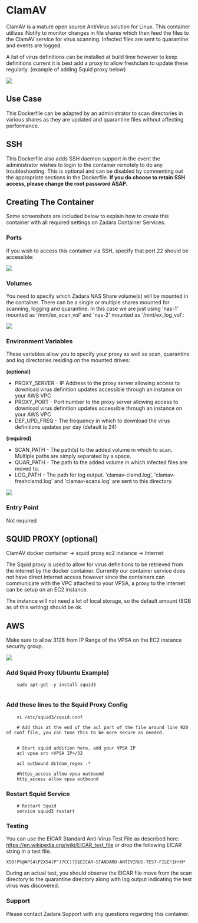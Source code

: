# ClamAV


ClamAV is a mature open source AntiVirus solution for Linux.  This container utilizes iNotify to monitor changes in file shares which then feed the files to the ClamAV service for virus scanning.  Infected files are sent to quarantine and events are logged.  

A list of virus definitions can be installed at build time however to keep definitions current it is best add a proxy to allow freshclam to update these regularly.  (example of adding Squid proxy below)

![](https://raw.githubusercontent.com/zadarastorage/dockerfiles/master/ClamAV/screenshots/clamav_internals_diagram.png)

## Use Case

This Dockerfile can be adapted by an administrator to scan directories in various shares as they are updated and quarantine files without affecting performance.


## SSH

This Dockerfile also adds SSH daemon support in the event the administrator wishes to login to the container remotely to do any troubleshooting.  This is optional and can be disabled by commenting out the appropriate sections in the Dockerfile.  **If you do choose to retain SSH access, please change the root password ASAP.**



## Creating The Container

Some screenshots are included below to explain how to create this container with all required settings on Zadara Container Services.

### Ports

If you wish to access this container via SSH, specify that port 22 should be accessible:

![](https://raw.githubusercontent.com/zadarastorage/dockerfiles/master/ClamAV/screenshots/add_port.png)

### Volumes

You need to specify which Zadara NAS Share volume(s) will be mounted in the container.  There can be a single or multiple shares mounted for scanning, logging and quarantine.  In this case we are just using 'nas-1' mounted as '/mnt/ex_scan_vol' and 'nas-2' mounted as '/mnt/ex_log_vol':

![](https://raw.githubusercontent.com/zadarastorage/dockerfiles/master/ClamAV/screenshots/add_vol.png)

### Environment Variables

These variables allow you to specify your proxy as well as scan, quarantine and log directories residing on the mounted drives: 


**(optional)**
 - PROXY_SERVER - IP Address to the proxy server allowing access to download virus definition updates accessible through an instance on your AWS VPC
 - PROXY_PORT - Port number to the proxy server allowing access to download virus definition updates accessible through an instance on your AWS VPC
 - DEF_UPD_FREQ - The frequency in which to download the virus definitions updates per day (default is 24)

**(required)**
 - SCAN_PATH - The path(s) to the added volume in which to scan.  Multiple paths are simply separated by a space.
 - QUAR_PATH - The path to the added volume in which infected files are moved to.
 - LOG_PATH - The path for log output.  'clamav-clamd.log', 'clamav-freshclamd.log' and 'clamav-scans.log' are sent to this directory.

![](https://raw.githubusercontent.com/zadarastorage/dockerfiles/master/ClamAV/screenshots/add_env_variables.png)

### Entry Point

Not required

## SQUID PROXY (optional)

ClamAV docker container -> squid proxy ec2 instance -> Internet

The Squid proxy is used to allow for virus definitions to be retrieved from the internet by the docker container.  Currently our container service does not have direct internet access however since the containers can communicate with the VPC attached to your VPSA, a proxy to the internet can be setup on an EC2 instance. 


The instance will not need a lot of local storage, so the default amount (8GB as of this writing) should be ok.

## AWS
Make sure to allow 3128 from IP Range of the VPSA on the EC2 instance security group.
	
![](https://raw.githubusercontent.com/zadarastorage/dockerfiles/master/ClamAV/screenshots/aws_sec_group.png)	

### Add Squid Proxy (Ubuntu Example)
```
	sudo apt-get -y install squid3
	
```


### Add these lines to the Squid Proxy Config
```
	vi /etc/squid3/squid.conf

```

```
	# Add this at the end of the acl part of the file around line 920 of conf file, you can tune this to be more secure as needed.


	# Start squid addition here, add your VPSA IP
	acl vpsa src <VPSA IP>/32

	acl outbound dstdom_regex .*

	#https_access allow vpsa outbound
	http_access allow vpsa outbound
```


### Restart Squid Service

```
	# Restart Squid
	service squid3 restart
```



### Testing
You can use the EICAR Standard Anti-Virus Test File as described here: https://en.wikipedia.org/wiki/EICAR_test_file
or drop the following EICAR string in a test file.  

```
X5O!P%@AP[4\PZX54(P^)7CC)7}$EICAR-STANDARD-ANTIVIRUS-TEST-FILE!$H+H*
```

During an actual test, you should observe the EICAR file move from the scan directory to the quarantine directory along with log output indicating the test virus was discovered.





### Support

Please contact Zadara Support with any questions regarding this container.
